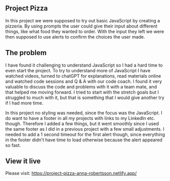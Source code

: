 ## Project Pizza

In this project we were supposed to try out basic JavaScript by creating a pizzeria. By using prompts the user could give their input about different things, like what food they wanted to order. With the input they left we were then supposed to use alerts to confirm the choices the user made.

## The problem

I have found it challenging to understand JavaScript so I had a hard time to even start the project. To try to understand more of JavaScript I have watched videos, turned to chatGPT for explanations, read materials online and watched code sessions and Q & A with our code coach. I found it very valuable to discuss the code and problems with it with a team mate, and that helped me moving forward.
I tried to start with the stretch goals but I struggled to much with it, but that is something that I would give another try if I had more time.

In this project no styling was needed, since the focus was the JavaScript. I do want to have a footer in all my projects with links to my LinkedIn etc. though. Therefore I added a few things, but it went smoothly since I used the same footer as I did in a previous project with a few small adjustments. I needed to add a 1 second timeout for the first alert though, since everything in the footer didn't have time to load otherwise because the alert appeared so fast.

## View it live
Please visit: https://project-pizza-anna-robertsson.netlify.app/